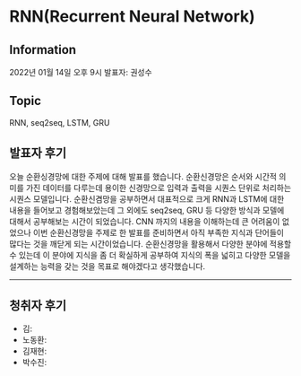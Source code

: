 # RNN(Recurrent Neural Network)

## Information
2022년 01월 14일 오후 9시 발표자: 권성수

## Topic
RNN, seq2seq, LSTM, GRU

## 발표자 후기
오늘 순환싱경망에 대한 주제에 대해 발표를 했습니다. 순환신경망은 순서와 시간적 의미를 가진 데이터를 다루는데 용이한 신경망으로 입력과 출력을 시퀀스 단위로 처리하는 시퀀스 모델입니다. 순환신겸망을 공부하면서 대표적으로 크게 RNN과 LSTM에 대한 내용을 들어보고 경험해보았는데 그 외에도 seq2seq, GRU 등 다양한 방식과 모델에 대해서 공부해보는 시간이 되었습니다.
CNN 까지의 내용을 이해하는데 큰 어려움이 없었으나 이번 순환신경망을 주제로 한 발표를 준비하면서 아직 부족한 지식과 단어들이 많다는 것을 깨닫게 되는 시간이었습니다. 순환신경망을 활용해서 다양한 분야에 적용할 수 있는데 이 분야에 지식을 좀 더 확실하게 공부하여 지식의 폭을 넓히고 다양한 모델을 설계하는 능력을 갖는 것을 목표로 해야겠다고 생각했습니다.

---
## 청취자 후기
- 김:
- 노동환:
- 김재현:
- 박수진:
